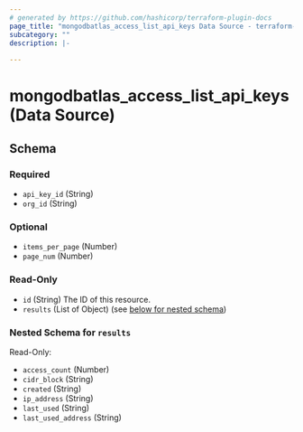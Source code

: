 ```yaml
---
# generated by https://github.com/hashicorp/terraform-plugin-docs
page_title: "mongodbatlas_access_list_api_keys Data Source - terraform-provider-mongodbatlas"
subcategory: ""
description: |-
  
---
```


# mongodbatlas_access_list_api_keys (Data Source)





<!-- schema generated by tfplugindocs -->
## Schema

### Required

- `api_key_id` (String)
- `org_id` (String)

### Optional

- `items_per_page` (Number)
- `page_num` (Number)

### Read-Only

- `id` (String) The ID of this resource.
- `results` (List of Object) (see [below for nested schema](#nestedatt--results))

<a id="nestedatt--results"></a>
### Nested Schema for `results`

Read-Only:

- `access_count` (Number)
- `cidr_block` (String)
- `created` (String)
- `ip_address` (String)
- `last_used` (String)
- `last_used_address` (String)
